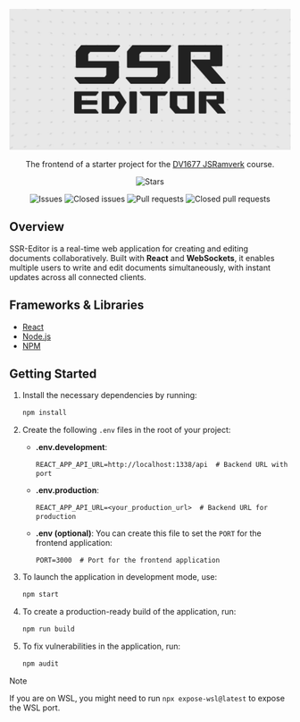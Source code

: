 ![Banner](public/img/ssr_editor.jpg)

<div align="center">

The frontend of a starter project for the [DV1677 JSRamverk](https://jsramverk.se) course.

![Stars](https://img.shields.io/github/stars/robjoh01/ssr-editor-frontend)

![Issues](https://img.shields.io/github/issues/robjoh01/ssr-editor-frontend)
![Closed issues](https://img.shields.io/github/issues-closed/robjoh01/ssr-editor-frontend)
![Pull requests](https://img.shields.io/github/issues-pr/robjoh01/ssr-editor-frontend)
![Closed pull requests](https://img.shields.io/github/issues-pr-closed/robjoh01/ssr-editor-frontend)

</div>

## Overview

SSR-Editor is a real-time web application for creating and editing documents collaboratively. Built with **React** and **WebSockets**, it enables multiple users to write and edit documents simultaneously, with instant updates across all connected clients.

## Frameworks & Libraries

- [React](https://react.dev)
- [Node.js](https://nodejs.org)
- [NPM](https://www.npmjs.com)

## Getting Started

1. Install the necessary dependencies by running:
   ```bash
   npm install
   ```

2. Create the following `.env` files in the root of your project:

   - **.env.development**:
     ```
     REACT_APP_API_URL=http://localhost:1338/api  # Backend URL with port
     ```

   - **.env.production**:
     ```
     REACT_APP_API_URL=<your_production_url>  # Backend URL for production
     ```

   - **.env (optional)**: You can create this file to set the `PORT` for the frontend application:
     ```
     PORT=3000  # Port for the frontend application
     ```

3. To launch the application in development mode, use:
   ```bash
   npm start
   ```

4. To create a production-ready build of the application, run:
   ```bash
   npm run build
   ```

5. To fix vulnerabilities in the application, run:
   ```bash
   npm audit
   ```

> [!NOTE]
> If you are on WSL, you might need to run `npx expose-wsl@latest` to expose the WSL port.